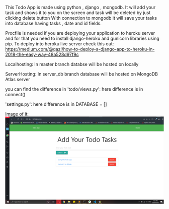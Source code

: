 This Todo App is made using python , django , mongodb.
It will add your task and shows it to you on the screen and task will be deleted by just clicking delete button
With connection to mongodb it will save your tasks into database having tasks , date and id fields.

Procfile is needed if you are deploying your application to heroku server and for that you need to install django-heroku and gunicorn libraries using pip. To deploy into heroku live server check this out: https://medium.com/@qazi/how-to-deploy-a-django-app-to-heroku-in-2018-the-easy-way-48a528d97f9c 


Localhosting:
In master branch databse will be hosted on locally

ServerHosting:
In server_db branch database will be hosted on MongoDB Atlas server

you can find the difference in 
'todo/views.py':
  here difference is in connect()

'settings.py':
  here difference is in DATABASE = [] 
   
Image of it:
![](images/todo.png)
